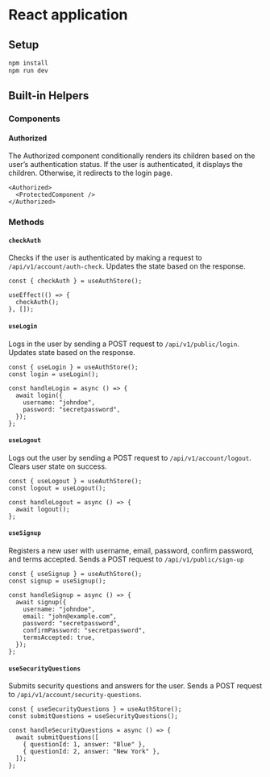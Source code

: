 # React application

## Setup

```sh
npm install
npm run dev
```

## Built-in Helpers

### Components

#### Authorized

The Authorized component conditionally renders its children based on the user’s authentication status. If the user is authenticated, it displays the children. Otherwise, it redirects to the login page.

```tsx
<Authorized>
  <ProtectedComponent />
</Authorized>
```

### Methods

#### `checkAuth`

Checks if the user is authenticated by making a request to `/api/v1/account/auth-check`. Updates the state based on the response.

```tsx
const { checkAuth } = useAuthStore();

useEffect(() => {
  checkAuth();
}, []);
```

#### `useLogin`

Logs in the user by sending a POST request to `/api/v1/public/login`. Updates state based on the response.

```tsx
const { useLogin } = useAuthStore();
const login = useLogin();

const handleLogin = async () => {
  await login({
    username: "johndoe",
    password: "secretpassword",
  });
};
```

#### `useLogout`

Logs out the user by sending a POST request to `/api/v1/account/logout`. Clears user state on success.

```tsx
const { useLogout } = useAuthStore();
const logout = useLogout();

const handleLogout = async () => {
  await logout();
};
```

#### `useSignup`

Registers a new user with username, email, password, confirm password, and terms accepted. Sends a POST request to `/api/v1/public/sign-up`

```tsx
const { useSignup } = useAuthStore();
const signup = useSignup();

const handleSignup = async () => {
  await signup({
    username: "johndoe",
    email: "john@example.com",
    password: "secretpassword",
    confirmPassword: "secretpassword",
    termsAccepted: true,
  });
};
```

#### `useSecurityQuestions`

Submits security questions and answers for the user. Sends a POST request to `/api/v1/account/security-questions`.

```tsx
const { useSecurityQuestions } = useAuthStore();
const submitQuestions = useSecurityQuestions();

const handleSecurityQuestions = async () => {
  await submitQuestions([
    { questionId: 1, answer: "Blue" },
    { questionId: 2, answer: "New York" },
  ]);
};
```
